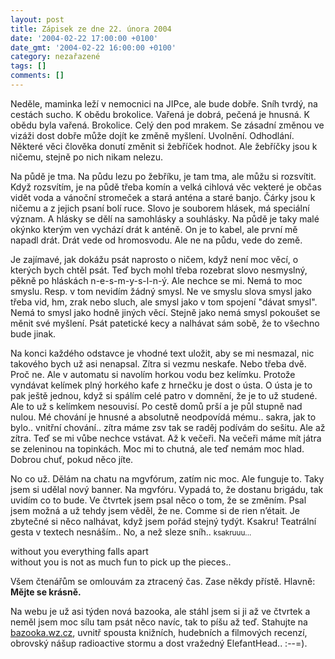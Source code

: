 ```yaml
---
layout: post
title: Zápisek ze dne 22. února 2004
date: '2004-02-22 17:00:00 +0100'
date_gmt: '2004-02-22 16:00:00 +0100'
category: nezařazené
tags: []
comments: []
---
```

<p>Neděle, maminka leží v nemocnici na JIPce, ale bude dobře. Sníh tvrdý, na cestách sucho. K obědu brokolice.  Vařená je dobrá, pečená je hnusná. K obědu byla vařená. Brokolice. Celý den pod mrakem. Se zásadní změnou  ve vizáži dost dobře může dojít ke změně myšlení. Uvolnění. Odhodlání. Některé věci člověka donutí změnit  si žebříček hodnot. Ale žebříčky jsou k ničemu, stejně po nich nikam nelezu.</p>
<p>Na půdě je tma. Na půdu lezu po žebříku, je tam tma, ale můžu si rozsvítit. Když rozsvítím, je na půdě  třeba komín a velká cihlová věc vekteré je občas vidět voda a vánoční stromeček a stará anténa a staré banjo.  Čárky jsou k ničemu a z jejich psaní bolí ruce. Slovo je souborem hlásek, má speciální význam. A hlásky se  dělí na samohlásky a souhlásky. Na půdě je taky malé okýnko kterým ven vychází drát k anténě. On je to kabel,  ale první mě napadl drát. Drát vede od hromosvodu. Ale ne na půdu, vede do země.</p>
<p>Je zajímavé, jak dokážu psát naprosto o ničem, když není moc věcí, o kterých bych chtěl psát. Teď bych  mohl třeba rozebrat slovo nesmyslný, pěkně po hláskách n-e-s-m-y-s-l-n-ý. Ale nechce se mi. Nemá to moc smyslu.  Resp. v tom nevidím žádný smysl. Ne ve smyslu slova smysl jako třeba vid, hm, zrak nebo sluch, ale smysl jako  v tom spojení &quot;dávat smysl&quot;. Nemá to smysl jako hodně jiných věcí. Stejně jako nemá smysl pokoušet  se měnit své myšlení. Psát patetické kecy a nalhávat sám sobě, že to všechno bude jinak.</p>
<p>Na konci každého odstavce je vhodné text uložit, aby se mi nesmazal, nic takového bych už asi nenapsal.  Zítra si vezmu neskafe. Nebo třeba dvě. Proč ne. Ale v automatu si navolím horkou vodu bez kelímku. Protože  vyndávat kelímek plný horkého kafe z hrnečku je dost o ústa. O ústa je to pak ještě jednou, když si spálím celé  patro v domnění, že je to už studené. Ale to už s kelímkem nesouvisí. Po cestě domů prší a je půl stupně nad nulou.  Mé chování je hnusné a absolutně neodpovídá mému.. sakra, jak to bylo.. vnitřní chování.. zítra máme zsv tak  se raděj podívám do sešitu. Ale až zítra. Teď se mi vůbe nechce vstávat. Až k večeři. Na večeři máme mít játra  se zeleninou na topinkách. Moc mi to chutná, ale teď nemám moc hlad. Dobrou chuť, pokud něco jíte.</p>
<p>No co už. Dělám na chatu na mgvfórum, zatím nic moc. Ale funguje to. Taky jsem si udělal nový banner. Na mgvfóru.  Vypadá to, že dostanu brigádu, tak uvidím co to bude. Ve čtvrtek jsem psal něco o tom, že se změním. Psal jsem  možná a už tehdy jsem věděl, že ne. Comme si de rien n’était. Je zbytečné si něco nalhávat, když jsem pořád  stejný tydýt. Ksakru! Teatrální gesta v textech nesnáším.. No, a než sleze sníh.. <small>ksakruuu...</small></p>
<p class="odsazeny">without you everything falls apart<br>  without you is not as much fun to pick up the pieces..</p>
<p>Všem čtenářům se omlouvám za ztracený čas. Zase někdy přístě. Hlavně: <strong>Mějte se krásně.</strong></p>
<p>Na webu je už asi týden nová bazooka, ale stáhl jsem si ji až ve čtvrtek a neměl jsem moc sílu tam psát něco  navíc, tak to píšu až teď. Stahujte na <a href="http://bazooka.wz.cz">bazooka.wz.cz</a>, uvnitř spousta knižních,  hudebních a filmových recenzí, obrovský nášup radioactive stormu a dost vražedný ElefantHead.. :--=).</p>
